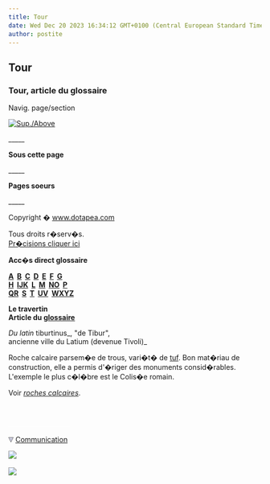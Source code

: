 ```yaml
---
title: Tour
date: Wed Dec 20 2023 16:34:12 GMT+0100 (Central European Standard Time)
author: postite
---
```


## Tour
### Tour, article du glossaire
 Navig. page/section

[![Sup./Above](_derived/up_cmp_themenoir010_up.gif)](t.html)

\_\_\_\_\_

**Sous cette page**

\_\_\_\_\_

**Pages soeurs**

\_\_\_\_\_

Copyright � www.dotapea.com

Tous droits r�serv�s.  
[Pr�cisions cliquer ici](droitscopie.html)

**Acc�s direct glossaire**

**[A](a.html)  [B](b.html)  [C](c.html)  [D](d.html)  [E](e.html)  [F](f.html)  [G](g.html)  
[H](h.html)  [IJK](ijk.html)  [L](l.html)  [M](m.html)  [NO](no.html)  [P](p.html)  
[QR](qr.html)  [S](s.html)  [T](t.html)  [UV](uv.html)  [WXYZ](wxyz.html)**

**Le travertin  
Article du [glossaire](glossaire.html)**

_Du latin_ tiburtinus_, "de Tibur",  
ancienne ville du Latium (devenue Tivoli)_

Roche calcaire parsem�e de trous, vari�t� de [tuf](tuf.html). Bon mat�riau de construction, elle a permis d'�riger des monuments consid�rables. L'exemple le plus c�l�bre est le Colis�e romain.

Voir [_roches calcaires_](calcaires.html).



 

 ![](images/transparent122x1.gif)

![](images/flechebas.gif) [Communication](http://www.artrealite.com/annonceurs.htm) 

[![](https://cbonvin.fr/sites/regie.artrealite.com/visuels/campagne1.png)](index-2.html#20131014)

![](https://cbonvin.fr/sites/regie.artrealite.com/visuels/campagne2.png)